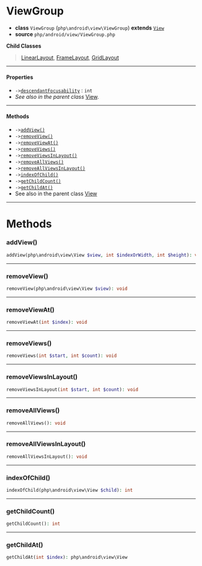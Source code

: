 # ViewGroup

- **class** `ViewGroup` (`php\android\view\ViewGroup`) **extends** [`View`](classes/php/android/view/View.md)
- **source** `php/android/view/ViewGroup.php`

**Child Classes**

> [LinearLayout](classes/php/android/widget/LinearLayout.md), [FrameLayout](classes/php/android/widget/FrameLayout.md), [GridLayout](classes/php/android/widget/GridLayout.md)

---

#### Properties

- `->`[`descendantFocusability`](#prop-descendantfocusability) : `int`
- *See also in the parent class* [View](classes/php/android/view/View.md).

---

#### Methods

- `->`[`addView()`](#method-addview)
- `->`[`removeView()`](#method-removeview)
- `->`[`removeViewAt()`](#method-removeviewat)
- `->`[`removeViews()`](#method-removeviews)
- `->`[`removeViewsInLayout()`](#method-removeviewsinlayout)
- `->`[`removeAllViews()`](#method-removeallviews)
- `->`[`removeAllViewsInLayout()`](#method-removeallviewsinlayout)
- `->`[`indexOfChild()`](#method-indexofchild)
- `->`[`getChildCount()`](#method-getchildcount)
- `->`[`getChildAt()`](#method-getchildat)
- See also in the parent class [View](classes/php/android/view/View.md)

---
# Methods

<a name="method-addview"></a>

### addView()
```php
addView(php\android\view\View $view, int $indexOrWidth, int $height): void
```

---

<a name="method-removeview"></a>

### removeView()
```php
removeView(php\android\view\View $view): void
```

---

<a name="method-removeviewat"></a>

### removeViewAt()
```php
removeViewAt(int $index): void
```

---

<a name="method-removeviews"></a>

### removeViews()
```php
removeViews(int $start, int $count): void
```

---

<a name="method-removeviewsinlayout"></a>

### removeViewsInLayout()
```php
removeViewsInLayout(int $start, int $count): void
```

---

<a name="method-removeallviews"></a>

### removeAllViews()
```php
removeAllViews(): void
```

---

<a name="method-removeallviewsinlayout"></a>

### removeAllViewsInLayout()
```php
removeAllViewsInLayout(): void
```

---

<a name="method-indexofchild"></a>

### indexOfChild()
```php
indexOfChild(php\android\view\View $child): int
```

---

<a name="method-getchildcount"></a>

### getChildCount()
```php
getChildCount(): int
```

---

<a name="method-getchildat"></a>

### getChildAt()
```php
getChildAt(int $index): php\android\view\View
```